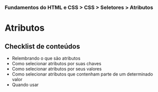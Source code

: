 ### Fundamentos do HTML e CSS > CSS > Seletores > Atributos

# Atributos

## Checklist de conteúdos
- Relembrando o que são atributos
- Como selecionar atributos por suas chaves
- Como selecionar atributos por seus valores
- Como selecionar atributos que contenham parte de um determinado valor
- Quando usar
